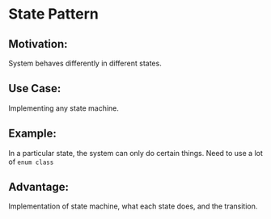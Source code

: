 # State Pattern

## Motivation:

System behaves differently in different states.

## Use Case:

Implementing any state machine.

## Example:

In a particular state, the system can only do certain things. Need to use a lot of `enum class`

## Advantage:

Implementation of state machine, what each state does, and the transition.